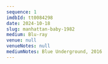 ```yaml
---
sequence: 1
imdbId: tt0084298
date: 2024-10-18
slug: manhattan-baby-1982
medium: Blu-ray
venue: null
venueNotes: null
mediumNotes: Blue Underground, 2016
---
```


